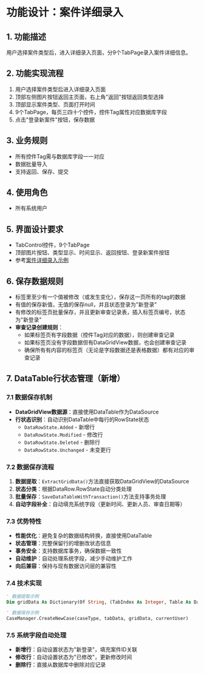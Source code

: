 # 功能设计：案件详细录入

## 1. 功能描述
用户选择案件类型后，进入详细录入页面，分9个TabPage录入案件详细信息。

## 2. 功能实现流程
1. 用户选择案件类型后进入详细录入页面
2. 顶部左侧图片按钮返回主页面，右上角"返回"按钮返回类型选择
3. 顶部显示案件类型、页面打开时间
4. 9个TabPage，每页三四十个控件，控件Tag属性对应数据库字段
5. 点击"登录新案件"按钮，保存数据

## 3. 业务规则
- 所有控件Tag需与数据库字段一一对应
- 数据批量导入
- 支持返回、保存、提交

## 4. 使用角色
- 所有系统用户

## 5. 界面设计要求
- TabControl控件，9个TabPage
- 顶部图片按钮、类型显示、时间显示、返回按钮、登录新案件按钮
- 参考[案件详细录入示例](./UIDesign/案件详细录入示例.html) 

## 6. 保存数据规则
- 标签里至少有一个值被修改（或发生变化），保存这一页所有的tag的数据
- 有值的保存新值，无值的保存null，并且状态登录为"新登录"
- 有修改的标签页批量保存，并且更新审查记录表，插入标签页编号，状态为"新登录"
- **审查记录创建规则**：
  - 如果标签页有字段数据（控件Tag对应的数据），则创建审查记录
  - 如果标签页没有字段数据但有DataGridView数据，也会创建审查记录
  - 确保所有有内容的标签页（无论是字段数据还是表格数据）都有对应的审查记录

## 7. DataTable行状态管理（新增）

### 7.1 数据保存机制
- **DataGridView数据源**：直接使用DataTable作为DataSource
- **行状态识别**：自动识别DataTable中每行的RowState状态
  - `DataRowState.Added` - 新增行
  - `DataRowState.Modified` - 修改行
  - `DataRowState.Deleted` - 删除行
  - `DataRowState.Unchanged` - 未变更行

### 7.2 数据保存流程
1. **数据提取**：`ExtractGridData()`方法直接获取DataGridView的DataSource
2. **状态分类**：根据DataRow.RowState自动分类处理
3. **批量保存**：`SaveDataTableWithTransaction()`方法支持事务处理
4. **自动字段补全**：自动填充系统字段（更新时间、更新人员、审查日期等）

### 7.3 优势特性
- **性能优化**：避免复杂的数据结构转换，直接使用DataTable
- **状态管理**：完整保留行的增删改状态信息
- **事务安全**：支持数据库事务，确保数据一致性
- **自动维护**：自动处理系统字段，减少手动维护工作
- **向后兼容**：保持与现有数据访问层的兼容性

### 7.4 技术实现
```vb
' 数据提取示例
Dim gridData As Dictionary(Of String, (TabIndex As Integer, Table As DataTable)) = CaseManager.ExtractGridData(tabControl)

' 数据保存示例
CaseManager.CreateNewCase(caseType, tabData, gridData, currentUser)
```

### 7.5 系统字段自动处理
- **新增行**：自动设置状态为"新登录"，填充案件ID关联
- **修改行**：自动设置状态为"已修改"，更新修改时间
- **删除行**：直接从数据库中删除对应记录